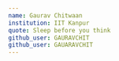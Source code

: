 ```yaml
---
name: Gaurav Chitwaan
institution: IIT Kanpur
quote: Sleep before you think
github_user: GAURAVCHIT
github_user: GAUARAVCHIT
---
```


